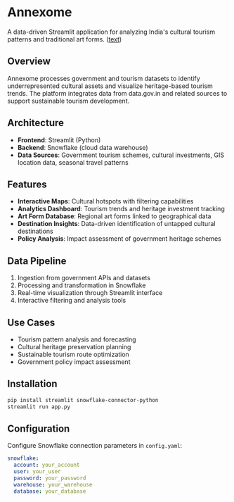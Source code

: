 # Annexome

A data-driven Streamlit application for analyzing India's cultural tourism patterns and traditional art forms.
([text](https://anexome.streamlit.app/))

## Overview

Annexome processes government and tourism datasets to identify underrepresented cultural assets and visualize heritage-based tourism trends. The platform integrates data from data.gov.in and related sources to support sustainable tourism development.

## Architecture

- **Frontend**: Streamlit (Python)
- **Backend**: Snowflake (cloud data warehouse)
- **Data Sources**: Government tourism schemes, cultural investments, GIS location data, seasonal travel patterns

## Features

- **Interactive Maps**: Cultural hotspots with filtering capabilities
- **Analytics Dashboard**: Tourism trends and heritage investment tracking
- **Art Form Database**: Regional art forms linked to geographical data
- **Destination Insights**: Data-driven identification of untapped cultural destinations
- **Policy Analysis**: Impact assessment of government heritage schemes

## Data Pipeline

1. Ingestion from government APIs and datasets
2. Processing and transformation in Snowflake
3. Real-time visualization through Streamlit interface
4. Interactive filtering and analysis tools

## Use Cases

- Tourism pattern analysis and forecasting
- Cultural heritage preservation planning
- Sustainable tourism route optimization
- Government policy impact assessment

## Installation

```bash
pip install streamlit snowflake-connector-python
streamlit run app.py
```

## Configuration

Configure Snowflake connection parameters in `config.yaml`:

```yaml
snowflake:
  account: your_account
  user: your_user
  password: your_password
  warehouse: your_warehouse
  database: your_database
```